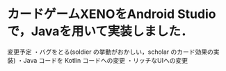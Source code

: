 # カードゲームXENOをAndroid Studioで，Javaを用いて実装しました．

変更予定
・バグをとる(soldier の挙動がおかしい，scholar のカード効果の実装)
・Java コードを Kotlin コードへの変更
・リッチなUIへの変更
